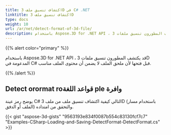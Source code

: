 ```yaml
---
title: اكتشاف تنسيق ملف 3D في C# .NET
linktitle: اكتشاف تنسيق ملف 3D
type: docs
weight: 10
url: /ar/net/detect-format-of-3d-file/
description: باستخدام Aspose.3D for .NET API ، قد يكتشف المطورون تنسيق ملفات 3D المدعومة في C# قبل فتحها لأن ملحق الملف لا يضمن أن محتوى الملف مناسب.
---
```

{{% alert color="primary" %}} 

باستخدام Aspose.3D for .NET API ، قد يكتشف المطورون تنسيق ملفات 3D المدعومة في C# قبل فتحها لأن ملحق الملف لا يضمن أن محتوى الملف مناسب.

{{% /alert %}} 
##  **Detect orormat roقواعد اللغة ple وافرة**
يوضح رمز عينة C# التالي كيفية اكتشاف تنسيق ملف من ملف 3D (باستخدام مسار الملف أو الدفق) والتحقق من امتداده.

{{< gist "aspose-3d-gists" "9563193e834f0087b554c83130fcf7c7" "Examples-CSharp-Loading-and-Saving-DetectFormat-DetectFormat.cs" >}}
